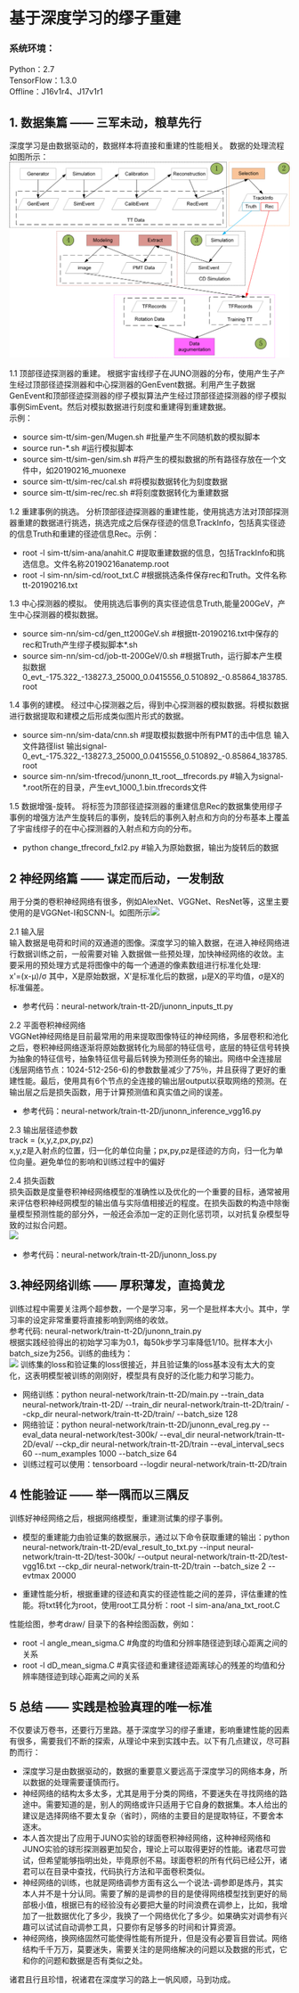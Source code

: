 # 基于深度学习的缪子重建
### 系统环境：
Python：2.7  
TensorFlow：1.3.0  
Offline：J16v1r4、J17v1r1  

## 1. 数据集篇 —— 三军未动，粮草先行 
深度学习是由数据驱动的，数据样本将直接和重建的性能相关。
数据的处理流程如图所示：
![image](https://github.com/ihep-sft-group/muonRec-DeepLearning/blob/main/images/data-aug.png)

1.1 顶部径迹探测器的重建。
   根据宇宙线缪子在JUNO测器的分布，使用产生子产生经过顶部径迹探测器和中心探测器的GenEvent数据。利用产生子数据GenEvent和顶部径迹探测器的缪子模拟算法产生经过顶部径迹探测器的缪子模拟事例SimEvent。然后对模拟数据进行刻度和重建得到重建数据。  
  示例：
*    source sim-tt/sim-gen/Mugen.sh  #批量产生不同随机数的模拟脚本
*    source run-*.sh    #运行模拟脚本
*    source sim-tt/sim-gen/sim.sh  #将产生的模拟数据的所有路径存放在一个文件中，如20190216_muonexe
*    source sim-tt/sim-rec/cal.sh  #将模拟数据转化为刻度数据
*    source sim-tt/sim-rec/rec.sh  #将刻度数据转化为重建数据

1.2 重建事例的挑选。
分析顶部径迹探测器的重建性能，使用挑选方法对顶部探测器重建的数据进行挑选，挑选完成之后保存径迹的信息TrackInfo，包括真实径迹的信息Truth和重建的径迹信息Rec。示例：
* root -l sim-tt/sim-ana/anahit.C  #提取重建数据的信息，包括TrackInfo和挑选信息。文件名称20190216anatemp.root
* root -l sim-nn/sim-cd/root_txt.C  #根据挑选条件保存rec和Truth。文件名称tt-20190216.txt

1.3 中心探测器的模拟。
使用挑选后事例的真实径迹信息Truth,能量200GeV，产生中心探测器的模拟数据。
* source sim-nn/sim-cd/gen_tt200GeV.sh #根据tt-20190216.txt中保存的rec和Truth产生缪子模拟脚本*.sh
* source sim-nn/sim-cd/job-tt-200GeV/0.sh #根据Truth，运行脚本产生模拟数据0_evt_-175.322_-13827.3_25000_0.0415556_0.510892_-0.85864_183785.root

1.4 事例的建模。
经过中心探测器之后，得到中心探测器的模拟数据。将模拟数据进行数据提取和建模之后形成类似图片形式的数据。
* source sim-nn/sim-data/cnn.sh   #提取模拟数据中所有PMT的击中信息 输入文件路径list 输出signal-0_evt_-175.322_-13827.3_25000_0.0415556_0.510892_-0.85864_183785.root
* source sim-nn/sim-tfrecod/junonn_tt_root__tfrecords.py #输入为signal-*.root所在的目录，产生evt_1000_1.bin.tfrecords文件

1.5 数据增强-旋转。
将标签为顶部径迹探测器的重建信息Rec的数据集使用缪子事例的增强方法产生旋转后的事例，旋转后的事例入射点和方向的分布基本上覆盖了宇宙线缪子的在中心探测器的入射点和方向的分布。
* python change_tfrecord_fxl2.py  #输入为原始数据，输出为旋转后的数据

## 2 神经网络篇 —— 谋定而后动，一发制敌
用于分类的卷积神经网络有很多，例如AlexNet、VGGNet、ResNet等，这里主要使用的是VGGNet-I和SCNN-I。如图所示![](https://jupyter.ihep.ac.cn/uploads/upload_326fd6bc4718a171aa3d0be464e697c1.png)  

2.1 输入层  
输入数据是电荷和时间的双通道的图像。深度学习的输入数据，在进入神经网络进行数据训练之前，一般需要对输
入数据做一些预处理，加快神经网络的收敛。主要采用的预处理方式是将图像中的每一个通道的像素数组进行标准化处理:  
              x'=(x-μ)/σ
其中，X是原始数据，X'是标准化后的数据，μ是X的平均值，σ是X的标准偏差。
* 参考代码：neural-network/train-tt-2D/junonn_inputs_tt.py

2.2 平面卷积神经网络  
VGGNet神经网络是目前最常用的用来提取图像特征的神经网络，多层卷积和池化之后，卷积神经网络逐渐将原始数据转化为局部的特征信号，底层的特征信号转换为抽象的特征信号，抽象特征信号最后转换为预测任务的输出。网络中全连接层(浅层网络节点：1024-512-256-6)的参数数量减少了75％，并且获得了更好的重建性能。最后，使用具有6个节点的全连接的输出层output以获取网络的预测。在输出层之后是损失函数，用于计算预测值和真实值之间的误差。  
* 参考代码：neural-network/train-tt-2D/junonn_inference_vgg16.py

2.3 输出层径迹参数  
track = (x,y,z,px,py,pz)  
x,y,z是入射点的位置，归一化的单位向量；px,py,pz是径迹的方向，归一化为单位向量。避免单位的影响和训练过程中的偏好

2.4 损失函数  
损失函数是度量卷积神经网络模型的准确性以及优化的一个重要的目标，通常被用来评估卷积神经网模型的输出值与实际值相接近的程度。在损失函数的构造中除衡量模型预测性能的部分外，一般还会添加一定的正则化惩罚项，以对抗复杂模型导致的过拟合问题。  
![](https://jupyter.ihep.ac.cn/uploads/upload_e1205e05a96e5b94b00ee0edc1c064cb.png)
* 参考代码：neural-network/train-tt-2D/junonn_loss.py


## 3.神经网络训练 —— 厚积薄发，直捣黄龙
训练过程中需要关注两个超参数，一个是学习率，另一个是批样本大小。其中，学习率的设定非常重要将直接影响到网络的收敛。  
参考代码: neural-network/train-tt-2D/junonn_train.py  
根据实践经验得出的初始学习率为0.1，每50k步学习率降低1/10。批样本大小batch_size为256。训练的曲线为：  
![](https://jupyter.ihep.ac.cn/uploads/upload_d2008e6b67ace9194a28783b335fc2cb.png)
训练集的loss和验证集的loss很接近，并且验证集的loss基本没有太大的变化，这表明模型被训练的刚刚好，模型具有良好的泛化能力和学习能力。
* 网络训练：python neural-network/train-tt-2D/main.py --train_data neural-network/train-tt-2D/ --train_dir neural-network/train-tt-2D/train/ --ckp_dir neural-network/train-tt-2D/train/ --batch_size 128
* 网络验证：python neural-network/train-tt-2D/junonn_eval_reg.py --eval_data neural-network/test-300k/ --eval_dir neural-network/train-tt-2D/eval/ --ckp_dir neural-network/train-tt-2D/train --eval_interval_secs 60 --num_examples 1000 --batch_size 64
* 训练过程可以使用：tensorboard --logdir neural-network/train-tt-2D/train

## 4 性能验证 —— 举一隅而以三隅反
训练好神经网络之后，根据网络模型，重建测试集的缪子事例。  
* 模型的重建能力由验证集的数据展示，通过以下命令获取重建的输出：python neural-network/train-tt-2D/eval_result_to_txt.py --input neural-network/train-tt-2D/test-300k/ --output neural-network/train-tt-2D/test-vgg16.txt  --ckp_dir neural-network/train-tt-2D/train --batch_size 2 --evtmax 20000  

* 重建性能分析，根据重建的径迹和真实的径迹性能之间的差异，评估重建的性能。将txt转化为root，使用root工具分析：root -l sim-ana/ana_txt_root.C  

性能绘图，参考draw/ 目录下的各种绘图函数，例如：  
* root -l angle_mean_sigma.C #角度的均值和分辨率随径迹到球心距离之间的关系  
* root -l dD_mean_sigma.C #真实径迹和重建径迹距离球心的残差的均值和分辨率随径迹到球心距离之间的关系  

## 5 总结 —— 实践是检验真理的唯一标准
不仅要读万卷书，还要行万里路。基于深度学习的缪子重建，影响重建性能的因素有很多，需要我们不断的探索，从理论中来到实践中去。以下有几点建议，尽可斟酌而行：  
* 深度学习是由数据驱动的，数据的重要意义要远高于深度学习的网络本身，所以数据的处理需要谨慎而行。
* 神经网络的结构太多太多，尤其是用于分类的网络，不要迷失在寻找网络的路途中。需要知道的是，别人的网络或许只适用于它自身的数据集。本人给出的建议是选择网络不要太复杂（省时），网络的主要目的是提取特征，不要舍本逐末。
* 本人首次提出了应用于JUNO实验的球面卷积神经网络，这种神经网络和JUNO实验的球形探测器更加契合，理论上可以取得更好的性能。诸君尽可尝试，但希望能够指明出处，毕竟原创不易。球面卷积的所有代码已经公开，诸君可以在目录中查找，代码执行方法和平面卷积类似。
* 神经网络的训练，也就是网络调参方面有这么一个说法-调参即是炼丹，其实本人并不是十分认同。需要了解的是调参的目的是使得网络模型找到更好的局部极小值，根据已有的经验没有必要把大量的时间浪费在调参上，比如，我增加了一批数据优化了多少，我换了一个网络优化了多少。如果确实对调参有兴趣可以试试自动调参工具，只要你有足够多的时间和计算资源。
* 神经网络，换网络固然可能使得性能有所提升，但是没有必要盲目尝试。网络结构千千万万，莫要迷失，需要关注的是网络解决的问题以及数据的形式，它和你的问题和数据是否有类似之处。

诸君且行且珍惜，祝诸君在深度学习的路上一帆风顺，马到功成。











